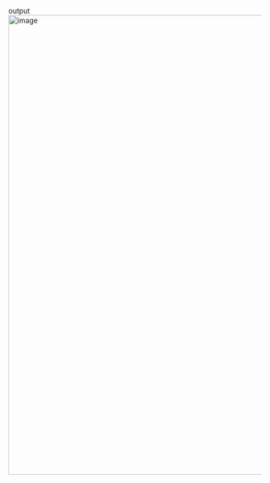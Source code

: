 output 
<img width="1906" height="912" alt="image" src="https://github.com/user-attachments/assets/726736cd-2326-4e08-a0b0-489be3e1f369" />
